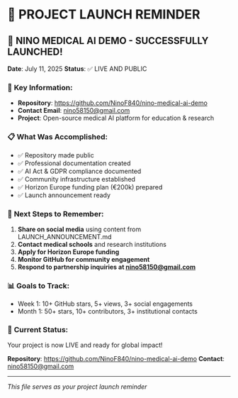 # 📧 PROJECT LAUNCH REMINDER

## 🎉 NINO MEDICAL AI DEMO - SUCCESSFULLY LAUNCHED!

**Date**: July 11, 2025
**Status**: ✅ LIVE AND PUBLIC

### 🔗 **Key Information:**
- **Repository**: https://github.com/NinoF840/nino-medical-ai-demo
- **Contact Email**: nino58150@gmail.com
- **Project**: Open-source medical AI platform for education & research

### 📋 **What Was Accomplished:**
- ✅ Repository made public
- ✅ Professional documentation created
- ✅ AI Act & GDPR compliance documented
- ✅ Community infrastructure established
- ✅ Horizon Europe funding plan (€200k) prepared
- ✅ Launch announcement ready

### 🎯 **Next Steps to Remember:**
1. **Share on social media** using content from LAUNCH_ANNOUNCEMENT.md
2. **Contact medical schools** and research institutions
3. **Apply for Horizon Europe funding**
4. **Monitor GitHub for community engagement**
5. **Respond to partnership inquiries at nino58150@gmail.com**

### 📊 **Goals to Track:**
- Week 1: 10+ GitHub stars, 5+ views, 3+ social engagements
- Month 1: 50+ stars, 10+ contributors, 3+ institutional contacts

### 🚀 **Current Status:**
Your project is now LIVE and ready for global impact!

**Repository**: https://github.com/NinoF840/nino-medical-ai-demo
**Contact**: nino58150@gmail.com

---
*This file serves as your project launch reminder*
